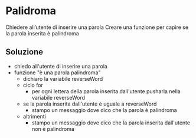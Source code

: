 # Palidroma

Chiedere all’utente di inserire una parola
Creare una funzione per capire se la parola inserita è palindroma

## Soluzione

- chiedo all'utente di inserire una parola
- funzione "è una parola palindroma"
    - dichiaro la variabile reverseWord
    - ciclo for
        - per ogni lettera della parola inserita dall'utente pusharla nella variabile reverseWord
    - se la parola inserita dall'utente è uguale a reverseWord
        - stampo un messaggio dove dico che la parola è palindroma
    - altrimenti
        - stampo un messaggio dove dico che la parola inserita dall'utente non è palindroma
    
        
